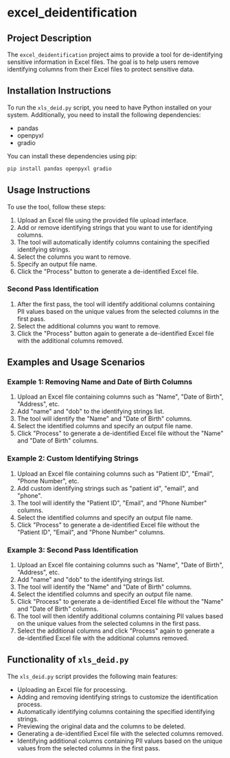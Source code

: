 # excel_deidentification

## Project Description

The `excel_deidentification` project aims to provide a tool for de-identifying sensitive information in Excel files. The goal is to help users remove identifying columns from their Excel files to protect sensitive data.

## Installation Instructions

To run the `xls_deid.py` script, you need to have Python installed on your system. Additionally, you need to install the following dependencies:

- pandas
- openpyxl
- gradio

You can install these dependencies using pip:

```sh
pip install pandas openpyxl gradio
```

## Usage Instructions

To use the tool, follow these steps:

1. Upload an Excel file using the provided file upload interface.
2. Add or remove identifying strings that you want to use for identifying columns.
3. The tool will automatically identify columns containing the specified identifying strings.
4. Select the columns you want to remove.
5. Specify an output file name.
6. Click the "Process" button to generate a de-identified Excel file.

### Second Pass Identification

1. After the first pass, the tool will identify additional columns containing PII values based on the unique values from the selected columns in the first pass.
2. Select the additional columns you want to remove.
3. Click the "Process" button again to generate a de-identified Excel file with the additional columns removed.

## Examples and Usage Scenarios

### Example 1: Removing Name and Date of Birth Columns

1. Upload an Excel file containing columns such as "Name", "Date of Birth", "Address", etc.
2. Add "name" and "dob" to the identifying strings list.
3. The tool will identify the "Name" and "Date of Birth" columns.
4. Select the identified columns and specify an output file name.
5. Click "Process" to generate a de-identified Excel file without the "Name" and "Date of Birth" columns.

### Example 2: Custom Identifying Strings

1. Upload an Excel file containing columns such as "Patient ID", "Email", "Phone Number", etc.
2. Add custom identifying strings such as "patient id", "email", and "phone".
3. The tool will identify the "Patient ID", "Email", and "Phone Number" columns.
4. Select the identified columns and specify an output file name.
5. Click "Process" to generate a de-identified Excel file without the "Patient ID", "Email", and "Phone Number" columns.

### Example 3: Second Pass Identification

1. Upload an Excel file containing columns such as "Name", "Date of Birth", "Address", etc.
2. Add "name" and "dob" to the identifying strings list.
3. The tool will identify the "Name" and "Date of Birth" columns.
4. Select the identified columns and specify an output file name.
5. Click "Process" to generate a de-identified Excel file without the "Name" and "Date of Birth" columns.
6. The tool will then identify additional columns containing PII values based on the unique values from the selected columns in the first pass.
7. Select the additional columns and click "Process" again to generate a de-identified Excel file with the additional columns removed.

## Functionality of `xls_deid.py`

The `xls_deid.py` script provides the following main features:

- Uploading an Excel file for processing.
- Adding and removing identifying strings to customize the identification process.
- Automatically identifying columns containing the specified identifying strings.
- Previewing the original data and the columns to be deleted.
- Generating a de-identified Excel file with the selected columns removed.
- Identifying additional columns containing PII values based on the unique values from the selected columns in the first pass.
